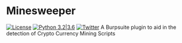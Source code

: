 # Minesweeper
[![License](https://img.shields.io/badge/license-GPL3-_red.svg)](https://www.gnu.org/licenses/gpl-3.0.en.html)
[![Python 3.2|3.6](https://img.shields.io/badge/python-3.2|3.6-green.svg)](https://www.python.org/)
[![Twitter](https://img.shields.io/badge/twitter-@codingo__-blue.svg)](https://twitter.com/codingo_)
A Burpsuite plugin to aid in the detection of Crypto Currency Mining Scripts
